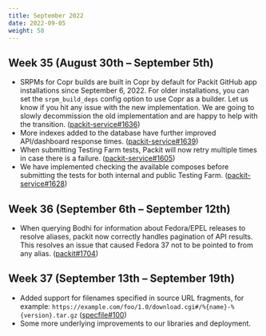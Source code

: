 ```yaml
---
title: September 2022
date: 2022-09-05
weight: 58
---
```


## Week 35 (August 30th – September 5th)

- SRPMs for Copr builds are built in Copr by default for Packit GitHub app installations since September 6, 2022.
  For older installations, you can set the `srpm_build_deps` config option to use Copr as a builder.
  Let us know if you hit any issue with the new implementation. We are going to slowly decommission the old implementation
  and are happy to help with the transition. ([packit-service#1636](https://github.com/packit/packit-service/pull/1636))
- More indexes added to the database have further improved API/dashboard response times. ([packit-service#1639](https://github.com/packit/packit-service/pull/1639))
- When submitting Testing Farm tests, Packit will now retry multiple times in case there is a failure.
  ([packit-service#1605](https://github.com/packit/packit-service/pull/1605))
- We have implemented checking the available composes before submitting the tests for both internal and public Testing
  Farm. ([packit-service#1628](https://github.com/packit/packit-service/pull/1628))

## Week 36 (September 6th – September 12th)

- When querying Bodhi for information about Fedora/EPEL releases to resolve aliases,
  packit now correctly handles pagination of API results. This resolves an issue that caused
  Fedora 37 not to be pointed to from any alias.
  ([packit#1704](https://github.com/packit/packit/pull/1704))

## Week 37 (September 13th – September 19th)

- Added support for filenames specified in source URL fragments, for example: `https://example.com/foo/1.0/download.cgi#/%{name}-%{version}.tar.gz` ([specfile#100](https://github.com/packit/specfile/pull/100))
- Some more underlying improvements to our libraries and deployment.
